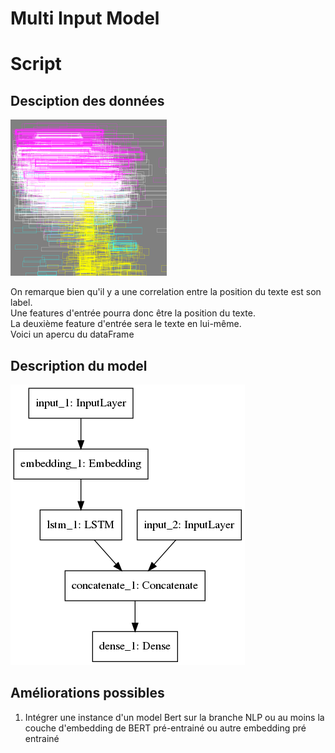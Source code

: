 # Multi Input Model

# Script

## Desciption des données
<img src="https://github.com/LauraBreton-leonard/PRD/blob/main/NER/MULTI_INPUT_MODEL/IMAGES/bbox.png" width="250" height="250"/>  
  
  
On remarque bien qu'il y a une correlation entre la position du texte est son label.  
Une features d'entrée pourra donc être la position du texte.  
La deuxième feature d'entrée sera le texte en lui-même.  
Voici un apercu du dataFrame

## Description du model

![alt text](https://github.com/LauraBreton-leonard/PRD/blob/main/NER/MULTI_INPUT_MODEL/IMAGES/schemaModel.png?raw=true)
## Améliorations possibles
1) Intégrer une instance d'un model Bert sur la branche NLP ou au moins la couche d'embedding de BERT pré-entrainé ou autre embedding pré entrainé
